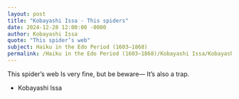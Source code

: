 ```yaml
---
layout: post
title: "Kobayashi Issa - This spiders"
date: 2024-12-28 12:00:00 -0000
author: Kobayashi Issa
quote: "This spider’s web"
subject: Haiku in the Edo Period (1603–1868)
permalink: /Haiku in the Edo Period (1603–1868)/Kobayashi Issa/Kobayashi Issa - This spiders
---
```


This spider’s web
Is very fine, but be beware—
It’s also a trap.

- Kobayashi Issa
